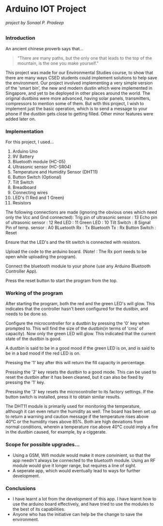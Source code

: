 Arduino IOT Project
===================
###### project by Sonaal P. Pradeep

### Introduction

An ancient chinese proverb says that...
 > "There are many paths, but the only one that leads to the top of the mountain, is the one you make yourself."


This project was made for our Environmental Studies course, to show that there are many ways CSED students could implement solutions to help save the environment. Our project involved implementing a very simple version of the 'smart bin', the new and modern dustin which were implemented in Singapore, and yet to be deployed in other places around the world. The original dustbins were more advanced, having solar panels, transmitters, compressors to mention some of them. But with this project, I wish to implement just the basic operation, which is to send a message to your phone if the dustbin gets close to getting filled. Other minor features were added later on.

### Implementation

For this project, I used...
1. Arduino Uno
2. 9V Battery
3. Bluetooth module (HC-05)
4. Ultrasonic sensor (HC-SR04)
5. Temperature and Humidity Sensor (DHT11)
7. Button Switch (Optional)
6. Tilt Switch
7. Breadboard
8. Connecting wires
9. LED's (1 Red and 1 Green)
10. Resistors

The following connections are made (ignoring the obvious ones which need only the Vcc and Gnd connected):
Trig pin of ultrasonic sensor : 13
Echo pin of ultrasonic sensor : 12
Red LED                       : 11
Green LED                     : 10
Tilt Switch                   : 8
Signal Pin of temp. sensor    : A0
BLuetooth Rx                  : Tx
Bluetooth Tx                  : Rx
Button Switch                 : Reset

Ensure that the LED's and the tilt switch is connected with resistors. 

Upload the code to the arduino board. (Note! : The Rx port needs to be open while uploading the program).

Connect the bluetooth module to your phone (use any Arduino Bluetooth Controller App).

Press the reset button to start the program from the top.

### Working of the program
After starting the program, both the red and the green LED's will glow. This indicates that the controller hasn't been configured for the dustbin, and needs to be done so.

Configure the microcontroller for a dustbin by pressing the '0' key when prompted to. This will find the size of the dustbin(in terms of 'cms' of capacity). Now only the green LED will glow. This indicated that the current state of the dustbin is good.

A dustbin is said to be in a good mood if the green LED is on, and is said to be in a bad mood if the red LED is on.

Pressing the '1' key after this will return the fill capacity in percentage. 

Pressing the '2' key resets the dustbin to a good mode. This can be used to reset the dustbin after it has been cleaned, but it can also be fixed by pressing the '1' key.

Pressing the '3' key resets the microcontroller to its factory settings. If the button switch is installed, press it to obtain similar results.

The DHT11 module is primarily used for monitoring the temperature, although it can even return the humidity as well. The board has been set up to return a warning and caution message if the temperature rises above 40°C or the humidity rises above 85%. Both are high deviations from normal conditions, wherein a temperature rise above 40°C could imply a fire in the dustbin caused, for example, by a ciggerate. 

### Scope for possible upgrades...

* Using a GSM, Wifi module would make it more convinient, so that the app needn't always be connected to the bluetooth module. Using an RF module would give it longer range, but requires a line of sight.
* A seperate app, which would eventually lead to ways for further development.

### Conclusions

* I have learnt a lot from the development of this app. I have learnt how to use the arduino board effectively, and have tried to use the modules to the best of its capabilities.
* Anyone who has the initiative can help be the change to save the environment.
